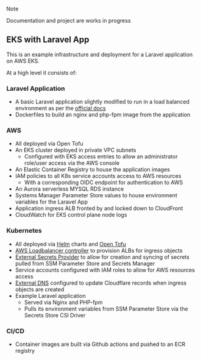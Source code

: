 > [!Note]
> Documentation and project are works in progress

## EKS with Laravel App
This is an example infrastructure and deployment for a Laravel application on AWS EKS.

At a high level it consists of:
### Laravel Application
- A basic Laravel application slightly modified to run in a load balanced environment as per the [official docs](https://laravel.com/docs/11.x/requests#configuring-trusted-proxies)
- Dockerfiles to build an nginx and php-fpm image from the application
### AWS
- All deployed via Open Tofu
- An EKS cluster deployed in private VPC subnets 
  - Configured with EKS access entries to allow an administrator role/user access via the AWS console
- An Elastic Container Registry to house the application images
- IAM policies to all K8s service accounts access to AWS resources
  - With a corresponding OIDC endpoint for authentication to AWS
- An Aurora serverless MYSQL RDS instance
- Systems Manager Parameter Store values to house environment variables for the Laravel App
- Application ingress ALB fronted by and locked down to CloudFront
- CloudWatch for EKS control plane node logs
### Kubernetes
- All deployed via [Helm](https://helm.sh) charts and [Open Tofu](https://opentofu.org)
- [AWS Loadbalancer controller](https://kubernetes-sigs.github.io/aws-load-balancer-controller/latest/) to provision ALBs for ingress objects
- [External Secrets Provider](https://external-secrets.io/latest/) to allow for creation and syncing of secrets pulled from SSM Parameter Store and Secrets Manager
- Service accounts configured with IAM roles to allow for AWS resources access
- [External DNS](https://kubernetes-sigs.github.io/external-dns/latest/) configured to update Cloudflare records when ingress objects are created
- Example Laravel application
  - Served via Nginx and PHP-fpm
  - Pulls its environment variables from SSM Parameter Store via the Secrets Store CSI Driver
### CI/CD
- Container images are built via Github actions and pushed to an ECR registry
